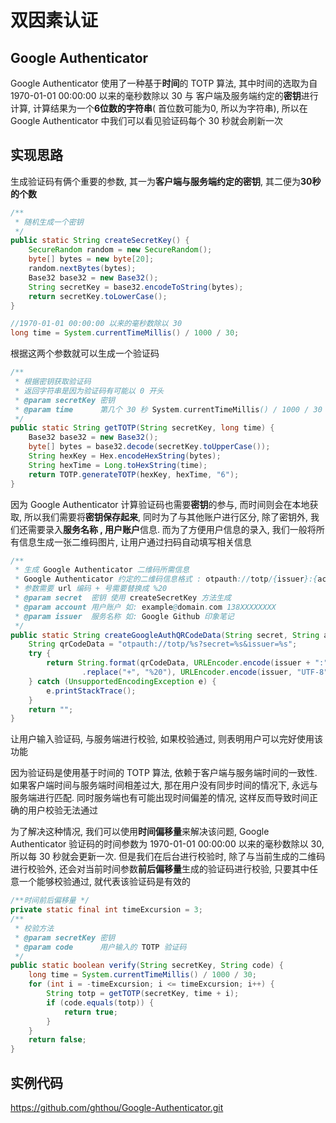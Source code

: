 # 双因素认证

## Google Authenticator
Google Authenticator 使用了一种基于**时间**的 TOTP 算法, 其中时间的选取为自 1970-01-01 00:00:00 以来的毫秒数除以 30 与 客户端及服务端约定的**密钥**进行计算, 计算结果为一个**6位数的字符串**( 首位数可能为0, 所以为字符串), 所以在 Google Authenticator 中我们可以看见验证码每个 30 秒就会刷新一次

## 实现思路
生成验证码有俩个重要的参数, 其一为**客户端与服务端约定的密钥**, 其二便为**30秒的个数**

```java
/**
 * 随机生成一个密钥
 */
public static String createSecretKey() {
    SecureRandom random = new SecureRandom();
    byte[] bytes = new byte[20];
    random.nextBytes(bytes);
    Base32 base32 = new Base32();
    String secretKey = base32.encodeToString(bytes);
    return secretKey.toLowerCase();
}
```
```java
//1970-01-01 00:00:00 以来的毫秒数除以 30 
long time = System.currentTimeMillis() / 1000 / 30;
```

根据这两个参数就可以生成一个验证码
```java
/**
 * 根据密钥获取验证码
 * 返回字符串是因为验证码有可能以 0 开头
 * @param secretKey 密钥
 * @param time      第几个 30 秒 System.currentTimeMillis() / 1000 / 30
 */
public static String getTOTP(String secretKey, long time) {
    Base32 base32 = new Base32();
    byte[] bytes = base32.decode(secretKey.toUpperCase());
    String hexKey = Hex.encodeHexString(bytes);
    String hexTime = Long.toHexString(time);
    return TOTP.generateTOTP(hexKey, hexTime, "6");
}
```

因为 Google Authenticator 计算验证码也需要**密钥**的参与, 而时间则会在本地获取, 所以我们需要将**密钥保存起来**, 同时为了与其他账户进行区分, 除了密钥外, 我们还需要录入**服务名称 , 用户账户**信息. 而为了方便用户信息的录入, 我们一般将所有信息生成一张二维码图片, 让用户通过扫码自动填写相关信息
```java
/**
 * 生成 Google Authenticator 二维码所需信息
 * Google Authenticator 约定的二维码信息格式 : otpauth://totp/{issuer}:{account}?secret={secret}&issuer={issuer}
 * 参数需要 url 编码 + 号需要替换成 %20
 * @param secret  密钥 使用 createSecretKey 方法生成
 * @param account 用户账户 如: example@domain.com 138XXXXXXXX
 * @param issuer  服务名称 如: Google Github 印象笔记
 */
public static String createGoogleAuthQRCodeData(String secret, String account, String issuer) {
    String qrCodeData = "otpauth://totp/%s?secret=%s&issuer=%s";
    try {
        return String.format(qrCodeData, URLEncoder.encode(issuer + ":" + account, "UTF-8").replace("+", "%20"), URLEncoder.encode(secret, "UTF-8")
                .replace("+", "%20"), URLEncoder.encode(issuer, "UTF-8").replace("+", "%20"));
    } catch (UnsupportedEncodingException e) {
        e.printStackTrace();
    }
    return "";
}
```

让用户输入验证码, 与服务端进行校验, 如果校验通过, 则表明用户可以完好使用该功能

因为验证码是使用基于时间的 TOTP 算法, 依赖于客户端与服务端时间的一致性. 如果客户端时间与服务端时间相差过大, 那在用户没有同步时间的情况下, 永远与服务端进行匹配. 同时服务端也有可能出现时间偏差的情况, 这样反而导致时间正确的用户校验无法通过

为了解决这种情况, 我们可以使用**时间偏移量**来解决该问题, Google Authenticator 验证码的时间参数为 1970-01-01 00:00:00 以来的毫秒数除以 30, 所以每 30 秒就会更新一次. 但是我们在后台进行校验时, 除了与当前生成的二维码进行校验外, 还会对当前时间参数**前后偏移量**生成的验证码进行校验, 只要其中任意一个能够校验通过, 就代表该验证码是有效的
```java
/**时间前后偏移量 */
private static final int timeExcursion = 3;
/**
 * 校验方法
 * @param secretKey 密钥
 * @param code      用户输入的 TOTP 验证码
 */
public static boolean verify(String secretKey, String code) {
    long time = System.currentTimeMillis() / 1000 / 30;
    for (int i = -timeExcursion; i <= timeExcursion; i++) {
        String totp = getTOTP(secretKey, time + i);
        if (code.equals(totp)) {
            return true;
        }
    }
    return false;
}
```

## 实例代码
https://github.com/ghthou/Google-Authenticator.git
